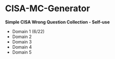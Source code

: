 # CISA-MC-Generator
**Simple CISA Wrong Question Collection - Self-use**

- Domain 1 (6/22)
- Domain 2
- Domain 3
- Domain 4
- Domain 5
